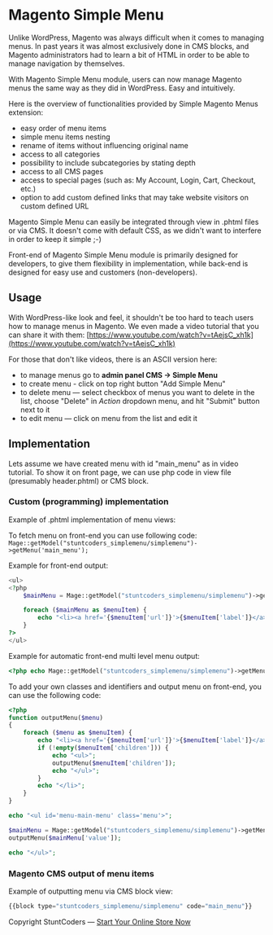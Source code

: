 # Magento Simple Menu #

Unlike WordPress, Magento was always difficult when it comes to managing menus. In past years it was almost exclusively done in CMS blocks, and Magento administrators had to learn a bit of HTML in order to be able to manage navigation by themselves.

With Magento Simple Menu module, users can now manage Magento menus the same way as they did in WordPress. Easy and intuitively.

Here is the overview of functionalities provided by Simple Magento Menus extension:
* easy order of menu items
* simple menu items nesting
* rename of items without influencing original name
* access to all categories
* possibility to include subcategories by stating depth
* access to all CMS pages
* access to special pages (such as: My Account, Login, Cart, Checkout, etc.)
* option to add custom defined links that may take website visitors on custom defined URL

Magento Simple Menu can easily be integrated through view in .phtml files or via CMS. It doesn't come with default CSS, as we didn't want to interfere in order to keep it simple ;-)

Front-end of Magento Simple Menu module is primarily designed for developers, to give them flexibility in implementation, while back-end is designed for easy use and customers (non-developers).


## Usage ##

With WordPress-like look and feel, it shouldn't be too hard to teach users how to manage menus in Magento. We even made a video tutorial that you can share it with them: [https://www.youtube.com/watch?v=tAejsC_xh1k](https://www.youtube.com/watch?v=tAejsC_xh1k)

For those that don't like videos, there is an ASCII version here:
* to manage menus go to **admin panel CMS -> Simple Menu**
* to create menu - click on top right button "Add Simple Menu"
* to delete menu — select checkbox of menus you want to delete in the list, choose "Delete" in *Action* dropdown menu, and hit "Submit" button next to it
* to edit menu — click on menu from the list and edit it


## Implementation ##

Lets assume we have created menu with id "main_menu" as in video tutorial. To show it on front page, we can use php code in view file (presumably header.phtml) or CMS block.

### Custom (programming) implementation ###
Example of .phtml implementation of menu views:

To fetch menu on front-end you can use following code: `Mage::getModel("stuntcoders_simplemenu/simplemenu")->getMenu('main_menu');`

Example for front-end output:
```php
<ul>
<?php
	$mainMenu = Mage::getModel("stuntcoders_simplemenu/simplemenu")->getMenu('main_menu');

	foreach ($mainMenu as $menuItem) {
		echo "<li><a href='{$menuItem['url']}'>{$menuItem['label']}</a></li>";
	}
?>
</ul>
```

Example for automatic front-end multi level menu output:
```php
<?php echo Mage::getModel("stuntcoders_simplemenu/simplemenu")->getMenu('main_menu'); ?>
```

To add your own classes and identifiers and output menu on front-end, you can use the following code:
```php
<?php 
function outputMenu($menu)
{
    foreach ($menu as $menuItem) {
        echo "<li><a href='{$menuItem['url']}'>{$menuItem['label']}</a>";
        if (!empty($menuItem['children'])) {
            echo "<ul>";
            outputMenu($menuItem['children']);
            echo "</ul>";
        }
        echo "</li>";
    }
}

echo "<ul id='menu-main-menu' class='menu'>";

$mainMenu = Mage::getModel("stuntcoders_simplemenu/simplemenu")->getMenu('main_menu');;
outputMenu($mainMenu['value']);

echo "</ul>";
```

### Magento CMS output of menu items ###
Example of outputting menu via CMS block view:
```php
{{block type="stuntcoders_simplemenu/simplemenu" code="main_menu"}}
```

Copyright StuntCoders — [Start Your Online Store Now](http://stuntcoders.com/)
